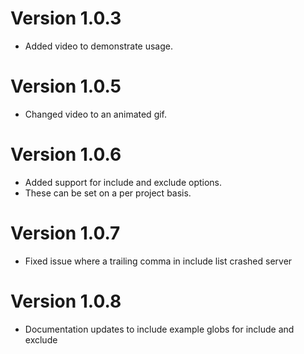 # Version 1.0.3
* Added video to demonstrate usage.

# Version 1.0.5
* Changed video to an animated gif.

# Version 1.0.6
* Added support for include and exclude options.
* These can be set on a per project basis.

# Version 1.0.7
* Fixed issue where a trailing comma in include list crashed server

# Version 1.0.8
* Documentation updates to include example globs for include and exclude